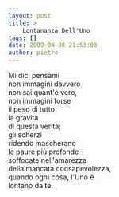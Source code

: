 ```yaml
---
layout: post
title: >
    Lontananza Dell'Uno
tags: []
date: 2009-04-08 21:53:00
author: pietro
---
```

Mi dici pensami<br/>non immagini davvero<br/>non sai quant'è vero,<br/>non immagini forse<br/>il peso di tutto<br/>la gravità<br/>di questa verità;<br/>gli scherzi<br/>ridendo mascherano<br/>le paure più profonde<br/>soffocate nell'amarezza<br/>della mancata consapevolezza,<br/>quando ogni cosa, l'Uno è<br/>lontano da te.
